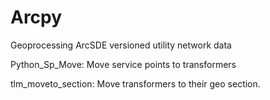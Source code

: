 # Arcpy
Geoprocessing ArcSDE versioned utility network data

Python_Sp_Move:
Move service points to transformers

tlm_moveto_section:
Move transformers to their geo section.

